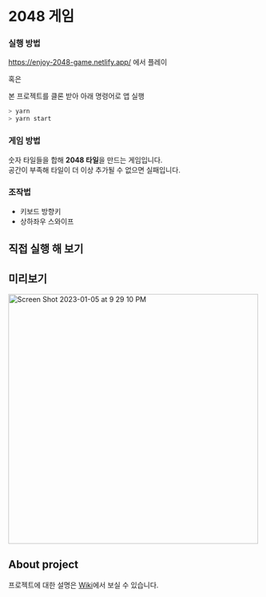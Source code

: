# 2048 게임

### 실행 방법

https://enjoy-2048-game.netlify.app/ 에서 플레이

혹은

본 프로젝트를 클론 받아 아래 명령어로 앱 실행

```bash
> yarn
> yarn start
```

### 게임 방법

숫자 타일들을 합해 **2048 타일**을 만드는 게임입니다. <br />
공간이 부족해 타일이 더 이상 추가될 수 없으면 실패입니다.

### 조작법

- 키보드 방향키
- 상하좌우 스와이프

## 직접 실행 해 보기

## 미리보기

<img width="500" alt="Screen Shot 2023-01-05 at 9 29 10 PM" src="https://user-images.githubusercontent.com/29790944/210780481-82042d61-7dfc-46fd-b78f-07e722cb949e.png">

## About project

프로젝트에 대한 설명은 [Wiki](https://github.com/foreknowledge/game-2048/wiki/About-project)에서 보실 수 있습니다.

